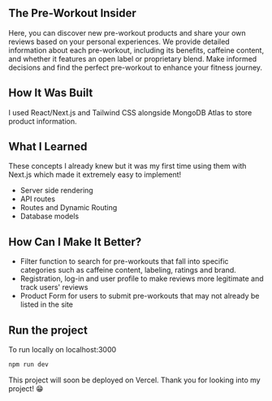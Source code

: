 ## The Pre-Workout Insider

Here, you can discover new pre-workout products and share your own reviews based on your personal experiences. We provide detailed information about each pre-workout, including its benefits, caffeine content, and whether it features an open label or proprietary blend. Make informed decisions and find the perfect pre-workout to enhance your fitness journey.

## How It Was Built

I used React/Next.js and Tailwind CSS alongside MongoDB Atlas to store product information.

## What I Learned

These concepts I already knew but it was my first time using them with Next.js which made it extremely easy to implement!

- Server side rendering
- API routes
- Routes and Dynamic Routing
- Database models

## How Can I Make It Better?

- Filter function to search for pre-workouts that fall into specific categories such as caffeine content, labeling, ratings and brand.
- Registration, log-in and user profile to make reviews more legitimate and track users' reviews
- Product Form for users to submit pre-workouts that may not already be listed in the site

## Run the project

To run locally on localhost:3000

```bash
npm run dev
```

This project will soon be deployed on Vercel. Thank you for looking into my project! 😁
